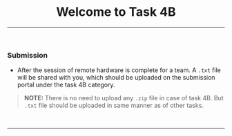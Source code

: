 <!-- <center><img src="http://mooc.e-yantra.org/img/eYantra_logo.svg" alt="e-yantra_logo" style="scale:75%;" /></center> -->

<style>
.back{
	position: fixed;
	width: 250px;
	height: 250px;
	top: 50%;
	left: 50%;
    margin-top: auto; 
    margin-left: auto; 
	opacity: 0.15;
    z-index: -1;
	}
</style>
<!-- <img src="http://mooc.e-yantra.org/img/EyantraLogoMini.png" class="back"> -->

<center>
    <h1>Welcome to Task 4B</h1>
</center>

---

</br>


### Submission

- After the session of remote hardware is complete for a team. A `.txt` file will be shared with you, which should be uploaded on the submission portal under the task 4B category.

> **NOTE:** There is no need to upload any `.zip` file in case of task 4B. But `.txt` file should be uploaded in same manner as of other tasks.

<p></p>

</br>

---
